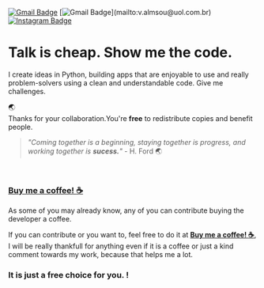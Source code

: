 [![Gmail Badge](https://img.shields.io/badge/-LinkedIn-blue?style=flat&logo=Linkedin&logoColor=white&link=https://www.linkedin.com/in/rebeccamanzi/)](https://www.linkedin.com/in/valmsou/)
[![Gmail Badge](https://img.shields.io/badge/-Gmail-c14438?style=flat&logo=Gmail&logoColor=white&link=mailto:)](mailto:v.almsou@uol.com.br)
[![Instagram Badge](https://img.shields.io/badge/-Instagram-C13584?style=flat&labelColor=C13584&logo=instagram&logoColor=white&link=https://www.instagram.com/v.alma_br/)](https://www.instagram.com/v.alma_br/)


# Talk is cheap. Show me the code. 

I create ideas in Python, building apps that are enjoyable to use and really problem-solvers using a clean and understandable code.
Give me challenges. 
<br>

:earth_asia:  
Thanks for your collaboration.You're <b>free</b> to redistribute copies and benefit people.

> _"Coming together is a beginning,
> staying together is progress,
> and working together is **sucess.**"_ - H. Ford :earth_asia:
<br>

### [__Buy me a coffee! :coffee:__](https://www.buymeacoffee.com/vinialmeida)

As some of you may already know, any of you can contribute buying the developer a coffee.

If you can contribute or you want to, feel free to do it at [__Buy me a coffee! :coffee:__](https://www.buymeacoffee.com/vinialmeida), I will be really thankfull for anything even if it is a coffee or just a kind comment towards my work, because that helps me a lot.

### It is just a free choice for you. !
